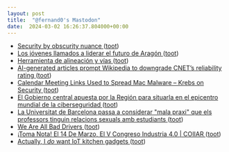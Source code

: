 ```yaml
---
layout: post
title:  "@fernand0's Mastodon"
date:  2024-03-02 16:26:37.804000+00:00
---
```

*  [Security by obscurity nuance ](https://www.johndcook.com/blog/2024/02/15/security-by-obscurity) ([toot](https://mastodon.social/@fernand0/112027028540768508))
*  [Los jóvenes llamados a liderar el futuro de Aragón ](https://hoyaragon.es/noticias-economia-empresa/jovenes-futuro-aragon) ([toot](https://mastodon.social/@fernand0/112026771173173134))
*  [Herramienta de alineación y vías ](https://www.flickr.com/photos/fernand0/53529661307) ([toot](https://mastodon.social/@fernand0/112026655708119199))
*  [AI-generated articles prompt Wikipedia to downgrade CNET’s reliability rating ](https://arstechnica.com/information-technology/2024/02/wikipedia-downgrades-cnets-reliability-rating-after-ai-generated-articles) ([toot](https://mastodon.social/@fernand0/112026592606510303))
*  [Calendar Meeting Links Used to Spread Mac Malware – Krebs on Security ](https://krebsonsecurity.com/2024/02/calendar-meeting-links-used-to-spread-mac-malware) ([toot](https://mastodon.social/@fernand0/112026182697025222))
*  [El Gobierno central apuesta por la Región para situarla en el epicentro mundial de la ciberseguridad ](https://www.laopiniondemurcia.es/comunidad/2024/02/29/gobierno-nacional-espana-pedro-sanchez-centro-diseno-chips-ciberseguridad-microchips-murcia-98832434.htm) ([toot](https://mastodon.social/@fernand0/112025871030914680))
*  [La Universitat de Barcelona passa a considerar "mala praxi" que els professors tinguin relacions sexuals amb estudiants ](https://www.ara.cat/societat/educacio/relacio-sexoafectiva-alumne-professor-sera-mala-praxi_1_4952711.htm) ([toot](https://mastodon.social/@fernand0/112025635982065213))
*  [We Are All Bad Drivers ](https://www.thefp.com/p/we-are-all-bad-driver) ([toot](https://mastodon.social/@fernand0/112025400003031192))
*  [¡Toma Nota! El 14 De Marzo, El V Congreso Industria 4.0 \| COIIAR ](https://coiiar.es/agenda/v-congreso-industria-4-0) ([toot](https://mastodon.social/@fernand0/112023787305806554))
*  [Actually, I *do* want IoT kitchen gadgets ](https://shkspr.mobi/blog/2024/02/actually-i-do-want-iot-kitchen-gadgets) ([toot](https://mastodon.social/@fernand0/112021761848988257))
